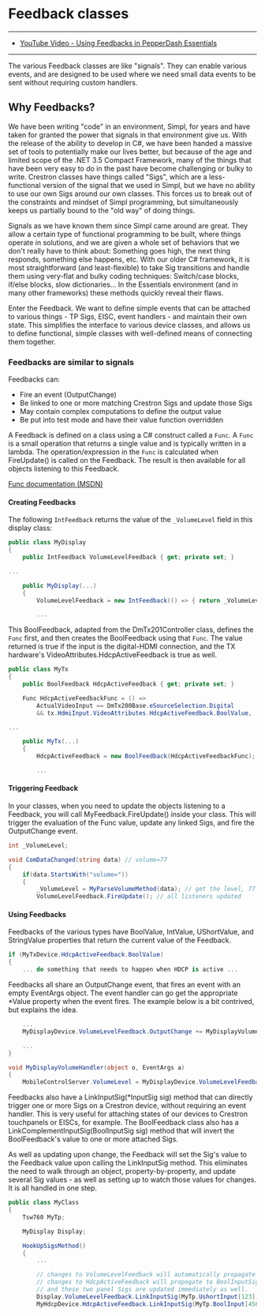 # Feedback classes

***
* [YouTube Video - Using Feedbacks in PepperDash Essentials](https://youtu.be/5GQVRKbD9Rk)
***

The various Feedback classes are like "signals". They can enable various events, and are designed to be used where we need small data events to be sent without requiring custom handlers.

## Why Feedbacks?

We have been writing "code" in an environment, Simpl, for years and have taken for granted the power that signals in that environment give us. With the release of the ability to develop in C#, we have been handed a massive set of tools to potentially make our lives better, but because of the age and limited scope of the .NET 3.5 Compact Framework, many of the things that have been very easy to do in the past have become challenging or bulky to write. Crestron classes have things called "Sigs", which are a less-functional version of the signal that we used in Simpl, but we have no ability to use our own Sigs around our own classes. This forces us to break out of the constraints and mindset of Simpl programming, but simultaneously keeps us partially bound to the "old way" of doing things.

Signals as we have known them since Simpl came around are great. They allow a certain type of functional programming to be built, where things operate in solutions, and we are given a whole set of behaviors that we don't really have to think about: Something goes high, the next thing responds, something else happens, etc. With our older C# framework, it is most straightforward (and least-flexible) to take Sig transitions and handle them using very-flat and bulky coding techniques: Switch/case blocks, if/else blocks, slow dictionaries... In the Essentials environment (and in many other frameworks) these methods quickly reveal their flaws.

Enter the Feedback. We want to define simple events that can be attached to various things - TP Sigs, EISC, event handlers - and maintain their own state. This simplifies the interface to various device classes, and allows us to define functional, simple classes with well-defined means of connecting them together.

### Feedbacks are similar to signals

Feedbacks can:

- Fire an event (OutputChange)
- Be linked to one or more matching Crestron Sigs and update those Sigs
- May contain complex computations to define the output value
- Be put into test mode and have their value function overridden

A Feedback is defined on a class using a C# construct called a `Func`. A `Func` is a small operation that returns a single value and is typically written in a lambda. The operation/expression in the `Func` is calculated when FireUpdate() is called on the Feedback. The result is then available for all objects listening to this Feedback.

[Func documentation (MSDN)](<https://msdn.microsoft.com/en-us/library/bb534960(v=vs.110).aspx>)

#### Creating Feedbacks

The following `IntFeedback` returns the value of the `_VolumeLevel` field in this display class:

```cs
public class MyDisplay
{
    public IntFeedback VolumeLevelFeedback { get; private set; }

...

    public MyDisplay(...)
    {
        VolumeLevelFeedback = new IntFeedback(() => { return _VolumeLevel; });

        ...
```

This BoolFeedback, adapted from the DmTx201Controller class, defines the `Func` first, and then creates the BoolFeedback using that `Func`. The value returned is true if the input is the digital-HDMI connection, and the TX hardware's VideoAttributes.HdcpActiveFeedback is true as well.

```cs
public class MyTx
{
    public BoolFeedback HdcpActiveFeedback { get; private set; }

    Func HdcpActiveFeedbackFunc = () =>
        ActualVideoInput == DmTx200Base.eSourceSelection.Digital
        && tx.HdmiInput.VideoAttributes.HdcpActiveFeedback.BoolValue,

...

    public MyTx(...)
    {
        HdcpActiveFeedback = new BoolFeedback(HdcpActiveFeedbackFunc);

        ...
```

#### Triggering Feedback

In your classes, when you need to update the objects listening to a Feedback, you will call MyFeedback.FireUpdate() inside your class. This will trigger the evaluation of the Func value, update any linked Sigs, and fire the OutputChange event.

```cs
int _VolumeLevel;

void ComDataChanged(string data) // volume=77
{
    if(data.StartsWith("volume="))
    {
        _VolumeLevel = MyParseVolumeMethod(data); // get the level, 77
        VolumeLevelFeedback.FireUpdate(); // all listeners updated

```

#### Using Feedbacks

Feedbacks of the various types have BoolValue, IntValue, UShortValue, and StringValue properties that return the current value of the Feedback.

```cs
if (MyTxDevice.HdcpActiveFeedback.BoolValue)
{
    ... do something that needs to happen when HDCP is active ...
```

Feedbacks all share an OutputChange event, that fires an event with an empty EventArgs object. The event handler can go get the appropriate \*Value property when the event fires. The example below is a bit contrived, but explains the idea.

```cs
    ...
    MyDisplayDevice.VolumeLevelFeedback.OutputChange += MyDisplayVolumeHandler;

    ...
}

void MyDisplayVolumeHandler(object o, EventArgs a)
{
    MobileControlServer.VolumeLevel = MyDisplayDevice.VolumeLevelFeedback.IntValue;
```

Feedbacks also have a LinkInputSig(\*InputSig sig) method that can directly trigger one or more Sigs on a Crestron device, without requiring an event handler. This is very useful for attaching states of our devices to Crestron touchpanels or EISCs, for example. The BoolFeedback class also has a LinkComplementInputSig(BoolInputSig sig) method that will invert the BoolFeedback's value to one or more attached Sigs.

As well as updating upon change, the Feedback will set the Sig's value to the Feedback value upon calling the LinkInputSig method. This eliminates the need to walk through an object, property-by-property, and update several Sig values - as well as setting up to watch those values for changes. It is all handled in one step.

```cs
public class MyClass
{
    Tsw760 MyTp;

    MyDisplay Display;

    HookUpSigsMethod()
    {
        ...

        // changes to VolumeLevelFeedback will automatically propagate to UShortInputSig 123
        // changes to HdcpActiveFeedback will propogate to BoolInputSig 456
        // and these two panel Sigs are updated immediately as well.
        Display.VolumeLevelFeedback.LinkInputSig(MyTp.UshortInput[123]);
        MyHdcpDevice.HdcpActiveFeedback.LinkInputSig(MyTp.BoolInput[456]);
```
